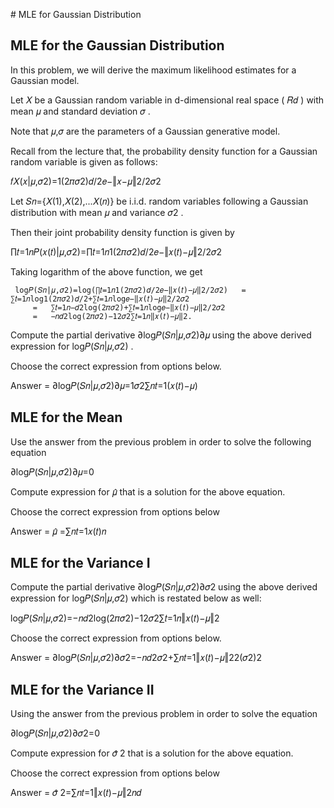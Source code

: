 # MLE for Gaussian Distribution


## MLE for the Gaussian Distribution

In this problem, we will derive the maximum likelihood estimates for a Gaussian model.

Let  𝑋  be a Gaussian random variable in d-dimensional real space ( 𝑅𝑑 ) with mean  𝜇  and standard deviation  𝜎 .

Note that  𝜇,𝜎  are the parameters of a Gaussian generative model.

Recall from the lecture that, the probability density function for a Gaussian random variable is given as follows:

𝑓𝑋(𝑥|𝜇,𝜎2)=1(2𝜋𝜎2)𝑑/2𝑒−‖𝑥−𝜇‖2/2𝜎2 
 
Let  𝑆𝑛={𝑋(1),𝑋(2),...𝑋(𝑛)}  be i.i.d. random variables following a Gaussian distribution with mean  𝜇  and variance  𝜎2 .

Then their joint probability density function is given by

∏𝑡=1𝑛𝑃(𝑥(𝑡)|𝜇,𝜎2)=∏𝑡=1𝑛1(2𝜋𝜎2)𝑑/2𝑒−‖𝑥(𝑡)−𝜇‖2/2𝜎2 
 
Taking logarithm of the above function, we get

 	 log𝑃(𝑆𝑛|𝜇,𝜎2)=log(∏𝑡=1𝑛1(2𝜋𝜎2)𝑑/2𝑒−‖𝑥(𝑡)−𝜇‖2/2𝜎2) 	 = 	 ∑𝑡=1𝑛log1(2𝜋𝜎2)𝑑/2+∑𝑡=1𝑛log𝑒−‖𝑥(𝑡)−𝜇‖2/2𝜎2 	 	 
 	 	 = 	 ∑𝑡=1𝑛−𝑑2log(2𝜋𝜎2)+∑𝑡=1𝑛log𝑒−‖𝑥(𝑡)−𝜇‖2/2𝜎2 	 	 
 	 	 = 	 −𝑛𝑑2log(2𝜋𝜎2)−12𝜎2∑𝑡=1𝑛‖𝑥(𝑡)−𝜇‖2. 	 	 
Compute the partial derivative  ∂log𝑃(𝑆𝑛|𝜇,𝜎2)∂𝜇  using the above derived expression for  log𝑃(𝑆𝑛|𝜇,𝜎2) .

Choose the correct expression from options below.


Answer = ∂log𝑃(𝑆𝑛|𝜇,𝜎2)∂𝜇=1𝜎2∑𝑛𝑡=1(𝑥(𝑡)−𝜇)


## MLE for the Mean

Use the answer from the previous problem in order to solve the following equation

∂log𝑃(𝑆𝑛|𝜇,𝜎2)∂𝜇=0 
 
Compute expression for  𝜇̂   that is a solution for the above equation.

Choose the correct expression from options below

Answer = 𝜇̂ =∑𝑛𝑡=1𝑥(𝑡)𝑛


## MLE for the Variance I


Compute the partial derivative  ∂log𝑃(𝑆𝑛|𝜇,𝜎2)∂𝜎2  using the above derived expression for  log𝑃(𝑆𝑛|𝜇,𝜎2)  which is restated below as well:

log𝑃(𝑆𝑛|𝜇,𝜎2)=−𝑛𝑑2log(2𝜋𝜎2)−12𝜎2∑𝑡=1𝑛‖𝑥(𝑡)−𝜇‖2 
 
Choose the correct expression from options below.


Answer = ∂log𝑃(𝑆𝑛|𝜇,𝜎2)∂𝜎2=−𝑛𝑑2𝜎2+∑𝑛𝑡=1‖𝑥(𝑡)−𝜇‖22(𝜎2)2


## MLE for the Variance II


Using the answer from the previous problem in order to solve the equation

∂log𝑃(𝑆𝑛|𝜇,𝜎2)∂𝜎2=0 
 
Compute expression for  𝜎̂ 2  that is a solution for the above equation.

Choose the correct expression from options below


Answer = 𝜎̂ 2=∑𝑛𝑡=1‖𝑥(𝑡)−𝜇‖2𝑛𝑑






